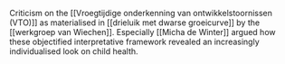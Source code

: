 Criticism on the [[Vroegtijdige onderkenning van ontwikkelstoornissen (VTO)]] as materialised in [[drieluik met dwarse groeicurve]] by the [[werkgroep van Wiechen]]. Especially [[Micha de Winter]] argued how these objectified interpretative framework revealed an increasingly individualised look on child health.